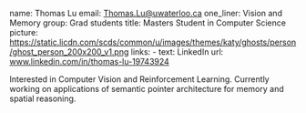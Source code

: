name: Thomas Lu
email: Thomas.Lu@uwaterloo.ca
one_liner: Vision and Memory
group: Grad students
title: Masters Student in Computer Science
picture: https://static.licdn.com/scds/common/u/images/themes/katy/ghosts/person/ghost_person_200x200_v1.png
links:
    - text: LinkedIn
      url: www.linkedin.com/in/thomas-lu-19743924

Interested in Computer Vision and Reinforcement Learning. Currently working on applications of semantic pointer architecture for memory and spatial reasoning.
